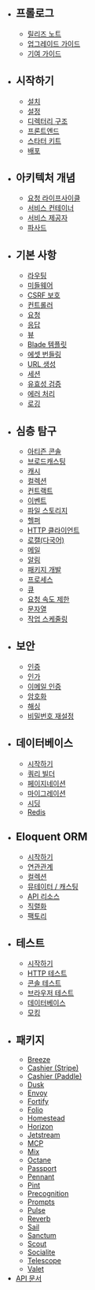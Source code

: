 - ## 프롤로그
    - [릴리즈 노트](#releases)
    - [업그레이드 가이드](#upgrade)
    - [기여 가이드](#contributions)
- ## 시작하기
    - [설치](#installation)
    - [설정](#configuration)
    - [디렉터리 구조](#structure)
    - [프론트엔드](#frontend)
    - [스타터 키트](#starter-kits)
    - [배포](#deployment)
- ## 아키텍처 개념
    - [요청 라이프사이클](#lifecycle)
    - [서비스 컨테이너](#container)
    - [서비스 제공자](#providers)
    - [파사드](#facades)
- ## 기본 사항
    - [라우팅](#routing)
    - [미들웨어](#middleware)
    - [CSRF 보호](#csrf)
    - [컨트롤러](#controllers)
    - [요청](#requests)
    - [응답](#responses)
    - [뷰](#views)
    - [Blade 템플릿](#blade)
    - [에셋 번들링](#vite)
    - [URL 생성](#urls)
    - [세션](#session)
    - [유효성 검증](#validation)
    - [에러 처리](#errors)
    - [로깅](#logging)
- ## 심층 탐구
    - [아티즌 콘솔](#artisan)
    - [브로드캐스팅](#broadcasting)
    - [캐시](#cache)
    - [컬렉션](#collections)
    - [컨트랙트](#contracts)
    - [이벤트](#events)
    - [파일 스토리지](#filesystem)
    - [헬퍼](#helpers)
    - [HTTP 클라이언트](#http-client)
    - [로캘(다국어)](#localization)
    - [메일](#mail)
    - [알림](#notifications)
    - [패키지 개발](#packages)
    - [프로세스](#processes)
    - [큐](#queues)
    - [요청 속도 제한](#rate-limiting)
    - [문자열](#strings)
    - [작업 스케줄링](#scheduling)
- ## 보안
    - [인증](#authentication)
    - [인가](#authorization)
    - [이메일 인증](#verification)
    - [암호화](#encryption)
    - [해싱](#hashing)
    - [비밀번호 재설정](#passwords)
- ## 데이터베이스
    - [시작하기](#database)
    - [쿼리 빌더](#queries)
    - [페이지네이션](#pagination)
    - [마이그레이션](#migrations)
    - [시딩](#seeding)
    - [Redis](#redis)
- ## Eloquent ORM
    - [시작하기](#eloquent)
    - [연관관계](#eloquent-relationships)
    - [컬렉션](#eloquent-collections)
    - [뮤테이터 / 캐스팅](#eloquent-mutators)
    - [API 리소스](#eloquent-resources)
    - [직렬화](#eloquent-serialization)
    - [팩토리](#eloquent-factories)
- ## 테스트
    - [시작하기](#testing)
    - [HTTP 테스트](#http-tests)
    - [콘솔 테스트](#console-tests)
    - [브라우저 테스트](#dusk)
    - [데이터베이스](#database-testing)
    - [모킹](#mocking)
- ## 패키지
    - [Breeze](#starter-kits#laravel-breeze)
    - [Cashier (Stripe)](#billing)
    - [Cashier (Paddle)](#cashier-paddle)
    - [Dusk](#dusk)
    - [Envoy](#envoy)
    - [Fortify](#fortify)
    - [Folio](#folio)
    - [Homestead](#homestead)
    - [Horizon](#horizon)
    - [Jetstream](https://jetstream.laravel.com)
    - [MCP](#mcp)
    - [Mix](#mix)
    - [Octane](#octane)
    - [Passport](#passport)
    - [Pennant](#pennant)
    - [Pint](#pint)
    - [Precognition](#precognition)
    - [Prompts](#prompts)
    - [Pulse](#pulse)
    - [Reverb](#reverb)
    - [Sail](#sail)
    - [Sanctum](#sanctum)
    - [Scout](#scout)
    - [Socialite](#socialite)
    - [Telescope](#telescope)
    - [Valet](#valet)
- [API 문서](https://api.laravel.com/docs/10.x)
